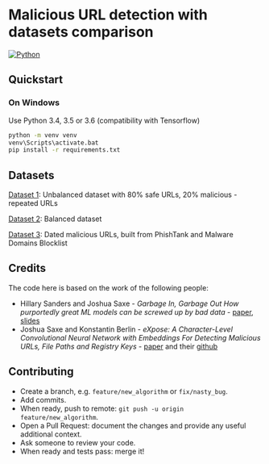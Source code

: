 # Malicious URL detection with datasets comparison
[![Python](https://img.shields.io/badge/python-3.6-blue.svg?style=flat-square)](https://docs.python.org/3/)



## Quickstart

### On Windows
Use Python 3.4, 3.5 or 3.6 (compatibility with Tensorflow)

```bash
python -m venv venv
venv\Scripts\activate.bat
pip install -r requirements.txt
```

## Datasets
[Dataset 1](https://github.com/faizann24/Using-machine-learning-to-detect-malicious-URLs/blob/master/data/data.csv): Unbalanced dataset with 80% safe URLs, 20% malicious - repeated URLs

[Dataset 2](https://github.com/incertum/cyber-matrix-ai/blob/master/Malicious-URL-Detection-Deep-Learning/data/url_data_mega_deep_learning.csv): Balanced dataset

[Dataset 3](https://drive.google.com/drive/folders/1kLGwMSk0e636DDEjpx9YR8nsHxy9v91C): Dated malicious URLs, built from PhishTank and Malware Domains Blocklist

## Credits
The code here is based on the work of the following people:
- Hillary Sanders and Joshua Saxe - *Garbage In, Garbage Out How purportedly great ML models can be screwed up by bad data* - [paper](https://www.blackhat.com/docs/us-17/wednesday/us-17-Sanders-Garbage-In-Garbage-Out-How-Purportedly-Great-ML-Models-Can-Be-Screwed-Up-By-Bad-Data-wp.pdf), [slides](https://www.blackhat.com/docs/us-17/wednesday/us-17-Sanders-Garbage-In-Garbage-Out-How-Purportedly-Great-ML-Models-Can-Be-Screwed-Up-By-Bad-Data.pdf)
- Joshua Saxe and Konstantin Berlin - *eXpose: A Character-Level Convolutional Neural Network with Embeddings For Detecting Malicious URLs, File Paths and Registry Keys* - [paper](https://arxiv.org/abs/1702.08568) and their [github](https://github.com/joshsaxe/eXposeDeepNeuralNetwork)


## Contributing

- Create a branch, e.g. `feature/new_algorithm` or `fix/nasty_bug`.
- Add commits.
- When ready, push to remote: `git push -u origin feature/new_algorithm`.
- Open a Pull Request: document the changes and provide any useful additional context.
- Ask someone to review your code.
- When ready and tests pass: merge it!
